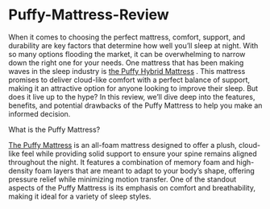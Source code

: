# Puffy-Mattress-Review

When it comes to choosing the perfect mattress, comfort, support, and durability are key factors that determine how well you’ll sleep at night. With so many options flooding the market, it can be overwhelming to narrow down the right one for your needs. One mattress that has been making waves in the sleep industry is [the Puffy Hybrid Mattress](https://www.offerplox.com/e-commerce/puffy-mattress-reviews/) . This mattress promises to deliver cloud-like comfort with a perfect balance of support, making it an attractive option for anyone looking to improve their sleep. But does it live up to the hype? In this review, we’ll dive deep into the features, benefits, and potential drawbacks of the Puffy Mattress to help you make an informed decision.

What is the Puffy Mattress?

[The Puffy Mattress](https://www.offerplox.com/e-commerce/puffy-mattress-reviews/) is an all-foam mattress designed to offer a plush, cloud-like feel while providing solid support to ensure your spine remains aligned throughout the night. It features a combination of memory foam and high-density foam layers that are meant to adapt to your body’s shape, offering pressure relief while minimizing motion transfer. One of the standout aspects of the Puffy Mattress is its emphasis on comfort and breathability, making it ideal for a variety of sleep styles.
